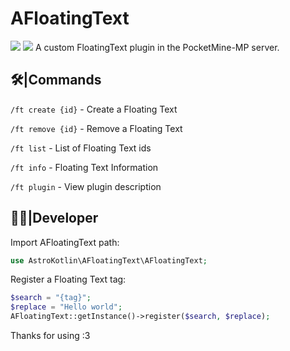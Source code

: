 # AFloatingText
[![](https://poggit.pmmp.io/shield.state/AFloatingText)](https://poggit.pmmp.io/p/AFloatingText)
<a href="https://poggit.pmmp.io/p/AFloatingText"><img src="https://poggit.pmmp.io/shield.state/AFloatingText"></a>
A custom FloatingText plugin in the PocketMine-MP server.
## 🛠️|Commands
`/ft create {id}` - Create a Floating Text

`/ft remove {id}` - Remove a Floating Text

`/ft list` - List of Floating Text ids

`/ft info` - Floating Text Information

`/ft plugin` - View plugin description
## 🧑‍💻|Developer
Import AFloatingText path:
```php
use AstroKotlin\AFloatingText\AFloatingText;
```

Register a Floating Text tag:
```php
$search = "{tag}";
$replace = "Hello world";
AFloatingText::getInstance()->register($search, $replace);
```

Thanks for using :3
